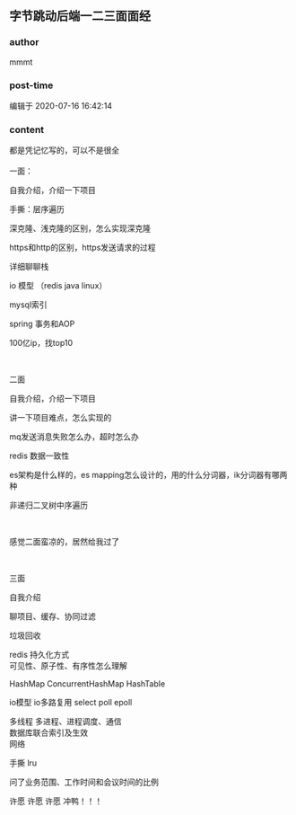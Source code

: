## 字节跳动后端一二三面面经
### author 
mmmt
### post-time 

编辑于  2020-07-16 16:42:14
### content 
<div class="post-topic-des nc-post-content">
 <div>
  <span>
  </span>
  都是凭记忆写的，可以不是很全
 </div>
 <div>
  <br/>
 </div>
 <div>
  一面：
 </div>
 <p>
  自我介绍，介绍一下项目
 </p>
 <p>
  手撕：层序遍历
 </p>
 <p>
  深克隆、浅克隆的区别，怎么实现深克隆
 </p>
 <p>
  https和http的区别，https发送请求的过程
 </p>
 <p>
  详细聊聊栈
 </p>
 <p>
  io 模型 （redis java linux）
 </p>
 <p>
  mysql索引
 </p>
 <p>
  spring 事务和AOP
 </p>
 <p>
  100亿ip，找top10
 </p>
 <p>
  <br/>
 </p>
 <p>
  二面
 </p>
 <p>
  自我介绍，介绍一下项目
 </p>
 <p>
  讲一下项目难点，怎么实现的
 </p>
 <p>
  mq发送消息失败怎么办，超时怎么办
 </p>
 <p>
  redis 数据一致性
 </p>
 <p>
  es架构是什么样的，es mapping怎么设计的，用的什么分词器，ik分词器有哪两种
 </p>
 <p>
  非递归二叉树中序遍历
 </p>
 <p>
  <br/>
 </p>
 <p>
  感觉二面蛮凉的，居然给我过了
 </p>
 <p>
  <br/>
 </p>
 <p>
  三面
 </p>
 <p>
  自我介绍
 </p>
 <p>
  聊项目、缓存、协同过滤
 </p>
 <p>
  垃圾回收
 </p>
 <div>
  redis 持久化方式
 </div>
 <div>
  可见性、原子性、有序性怎么理解
 </div>
 <p>
  HashMap ConcurrentHashMap HashTable
 </p>
 <p>
  io模型 io多路复用 select poll epoll
 </p>
 <div>
  多线程 多进程、进程调度、通信
 </div>
 <div>
  数据库联合索引及生效
 </div>
 <div>
  网络
 </div>
 <p>
  手撕 lru
 </p>
 <p>
  问了业务范围、工作时间和会议时间的比例
 </p>
 <p>
  许愿 许愿 许愿 冲鸭！！！
  <span>
  </span>
 </p>
</div>

